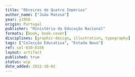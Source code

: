 ```yaml
---
title: "Obreiros de Quatro Impérios"
author_name: ["João Matoso"]
year: y1958
origin: Portugal
publisher: "Ministério da Educação Nacional"
formats: [book, book-cover]
disciplines: [graphic-design, illustration, typography]
tags: ["Colecção Educativa", "Estado Novo"]
ref: sol-030-0166
layout: artifact
published: true
status: wip
date_added: 2022-10-02
---
```

